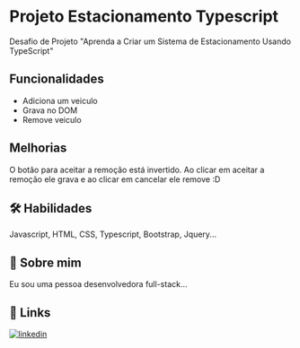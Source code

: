 
# Projeto Estacionamento Typescript

Desafio de Projeto "Aprenda a Criar um Sistema de Estacionamento Usando TypeScript"






## Funcionalidades

- Adiciona um veiculo
- Grava no DOM
- Remove veiculo



## Melhorias

O botão para aceitar a remoção está invertido. Ao clicar em aceitar a remoção ele grava e ao clicar em cancelar ele remove :D


## 🛠 Habilidades
Javascript, HTML, CSS, Typescript, Bootstrap, Jquery...


## 🚀 Sobre mim
Eu sou uma pessoa desenvolvedora full-stack...


## 🔗 Links

[![linkedin](https://img.shields.io/badge/linkedin-0A66C2?style=for-the-badge&logo=linkedin&logoColor=white)](https://www.linkedin.com/in/rodrigopresidati/)


